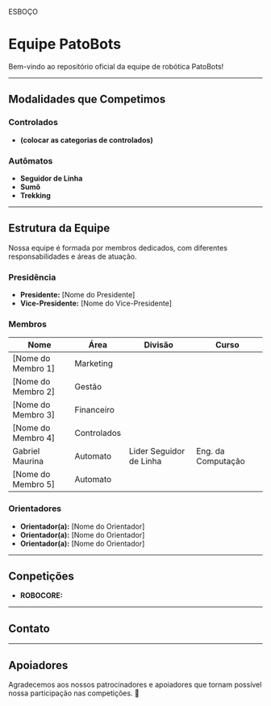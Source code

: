 ESBOÇO
# Equipe PatoBots

Bem-vindo ao repositório oficial da equipe de robótica PatoBots! 

---

## Modalidades que Competimos

### Controlados
  - **(colocar as categorias de controlados)**


### Autômatos
  - **Seguidor de Linha**
  - **Sumô**
  - **Trekking**

---

## Estrutura da Equipe

Nossa equipe é formada por membros dedicados, com diferentes responsabilidades e áreas de atuação.

### Presidência
- **Presidente:** [Nome do Presidente]  
- **Vice-Presidente:** [Nome do Vice-Presidente]  

### Membros
| Nome                | Área                         | Divisão                 | Curso              |
|---------------------|------------------------------|-------------------------|--------------------|
| [Nome do Membro 1] | Marketing                     | |
| [Nome do Membro 2] | Gestão                        | |
| [Nome do Membro 3] | Financeiro                    | |
| [Nome do Membro 4] | Controlados                   | |
| Gabriel Maurina    | Automato                      | Lider Seguidor de Linha | Eng. da Computação |
| [Nome do Membro 5] | Automato                      | |

### Orientadores
- **Orientador(a):** [Nome do Orientador]
- **Orientador(a):** [Nome do Orientador]
- **Orientador(a):** [Nome do Orientador]   

---

## Conpetições

- **ROBOCORE:**

---

## Contato

---

## Apoiadores

Agradecemos aos nossos patrocinadores e apoiadores que tornam possível nossa participação nas competições. 💙

